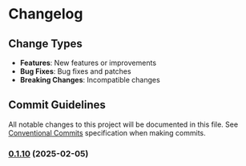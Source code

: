 # Changelog

## Change Types

- **Features**: New features or improvements
- **Bug Fixes**: Bug fixes and patches
- **Breaking Changes**: Incompatible changes

## Commit Guidelines

All notable changes to this project will be documented in this file. See [Conventional Commits](https://www.conventionalcommits.org/) specification when making commits.

### [0.1.10](https://github.com/sichang824/RustyTag/compare/vinitial...v0.1.10) (2025-02-05)


